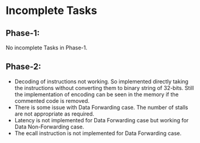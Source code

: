 # Incomplete Tasks

## Phase-1:
No incomplete Tasks in Phase-1.

## Phase-2:
- Decoding of instructions not working. So implemented directly taking the instructions without converting them to binary string of 32-bits. Still the implementation of encoding can be seen in the memory if the commented code is removed.
- There is some issue with Data Forwarding case. The number of stalls are not appropriate as required.
- Latency is not implemented for Data Forwarding case but working for Data Non-Forwarding case.
- The ecall instruction is not implemented for Data Forwarding case.
